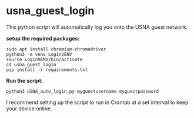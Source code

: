 # usna_guest_login


This python script will automatically log you onto the USNA guest network.

**setup the required packages:**
```
sudo apt install chromium-chromedriver
python3 -m venv LoginVENV
source LoginVENV/bin/activate
cd usna_guest_login
pip install -r requirements.txt
```

**Run the script:**
```
python3 USNA_auto_login.py myguestusername myguestpassword
```



I recommend setting up the script to run in Crontab at a set interval to keep your device online.

